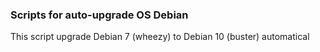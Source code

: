 ### Scripts for auto-upgrade OS Debian

This script upgrade Debian 7 (wheezy) to Debian 10 (buster) automatical
